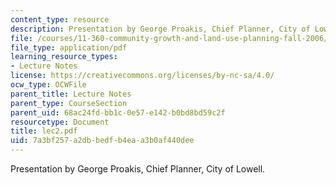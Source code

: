 ```yaml
---
content_type: resource
description: Presentation by George Proakis, Chief Planner, City of Lowell.
file: /courses/11-360-community-growth-and-land-use-planning-fall-2006/7a3bf257a2dbbedfb4eaa3b0af440dee_lec2.pdf
file_type: application/pdf
learning_resource_types:
- Lecture Notes
license: https://creativecommons.org/licenses/by-nc-sa/4.0/
ocw_type: OCWFile
parent_title: Lecture Notes
parent_type: CourseSection
parent_uid: 68ac24fd-bb1c-0e57-e142-b0bd8bd59c2f
resourcetype: Document
title: lec2.pdf
uid: 7a3bf257-a2db-bedf-b4ea-a3b0af440dee
---
```

Presentation by George Proakis, Chief Planner, City of Lowell.